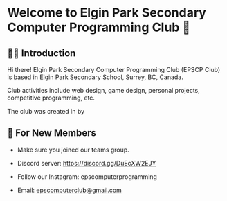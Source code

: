 # Welcome to Elgin Park Secondary Computer Programming Club 👋

## 🙋‍♀️ Introduction

Hi there! Elgin Park Secondary Computer Programming Club (EPSCP Club) is based in Elgin Park Secondary School, Surrey, BC, Canada.

Club activities include web design, game design, personal projects, competitive programming, etc.

The club was created in  by

## 🌈 For New Members

- Make sure you joined our teams group.

- Discord server: https://discord.gg/DuEcXW2EJY

- Follow our Instagram: epscomputerprogramming

- Email: epscomputerclub@gmail.com

<!--
👩‍💻 Useful resources - where can the community find your docs? Is there anything else the community should know?

🍿 Fun facts - what does your team eat for breakfast?

🧙 Remember, you can do mighty things with the power of [Markdown](https://docs.github.com/github/writing-on-github/getting-started-with-writing-and-formatting-on-github/basic-writing-and-formatting-syntax)
